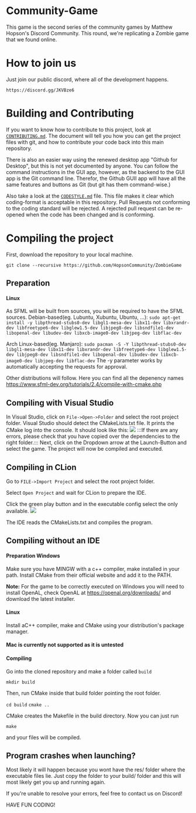 # Community-Game
This game is the second series of the community games by Matthew Hopson's Discord Community.
This round, we're replicating a Zombie game that we found online.

# How to join us

Just join our public discord, where all of the development happens.

`https://discord.gg/JKVBze6`

# Building and Contributing

If you want to know how to contribute to this project,
look at [`CONTRIBUTING.md`](CONTRIBUTING.md). The document will tell you how you can get the project
files with git, and how to contribute your code back into this
main repository.

There is also an easier way using the renewed desktop app "Github for Desktop", but this is not yet documented by anyone. 
You can follow the command instructions in the GUI app, however, as the backend to the GUI app is the Git command line. Therefor,
the Github GUII app will have all the same features and buttons as Git (but git has them command-wise.)

Also take a look at the [`CODESTYLE.md`](CODESTYLE.md) file. 
This file makes it clear which coding-format is acceptable in this repository.
Pull Requests not conforming to the coding standard will be rejected. 
A rejected pull request can be re-opened when the code has been changed and is conforming.

# Compiling the project

First, download the repository to your local machine.

`git clone --recursive https://github.com/HopsonCommunity/ZombieGame`

## Preparation

#### Linux
As SFML will be built from sources, you will be required to have the SFML sources.
Debian-based(eg. Lubuntu, Xubuntu, Ubuntu, ...): ``sudo apt-get install -y libpthread-stubs0-dev libgl1-mesa-dev libx11-dev libxrandr-dev libfreetype6-dev libglew1.5-dev libjpeg8-dev libsndfile1-dev libopenal-dev libudev-dev libxcb-image0-dev libjpeg-dev libflac-dev``

Arch Linux-based(eg. Manjaro): ``sudo pacman -S -Y libpthread-stubs0-dev libgl1-mesa-dev libx11-dev libxrandr-dev libfreetype6-dev libglew1.5-dev libjpeg8-dev libsndfile1-dev libopenal-dev libudev-dev libxcb-image0-dev libjpeg-dev libflac-dev``
The -y parameter works by automatically accepting the requests for approval.

Other distributions will follow. Here you can find all the depenency names
https://www.sfml-dev.org/tutorials/2.4/compile-with-cmake.php

## Compiling with Visual Studio
In Visual Studio, click on ``File->Open->Folder`` and select the root project folder.
Visual Studio should detect the CMakeLists.txt file. It prints the CMake log into
the console. It should look like this:
<img src="http://i.imgur.com/WPpcCj7.png" />
:::If there are any errors, please check that you have copied over the dependencies to the right folder.:::
Next, click on the Dropdown arrow at the Launch-Button and select the game.
The project will now be compiled and executed.

## Compiling in CLion
Go to ``FILE->Import Project`` and select the root project folder.

Select ``Open Project`` and wait for CLion to prepare the IDE.

Click the green play button and in the executable config select the only available.
<img src="http://i.imgur.com/gwbZoA5.png" />

The IDE reads the CMakeLists.txt and compiles the program.

## Compiling without an IDE
#### Preparation Windows
Make sure you have MINGW with a c++ compiler, make installed in your path.
Install CMake from their official website and add it to the PATH.

**Note:** For the game to be correctly executed on Windows you will need to install OpenAL, check OpenAL at https://openal.org/downloads/ and download the latest installer.

#### Linux
Install aC++ compiler, make and CMake using your distribution's package manager.

#### Mac is currently not supported as it is untested

#### Compiling
Go into the cloned repository and make a folder called `build`

`mkdir build`

Then, run CMake inside that build folder pointing the root folder.

`cd build`
`cmake ..`

CMake creates the Makefile in the build directory. Now you can just run

`make`

and your files will be compiled.

## Program crashes when launching?

Most likely it will happen because you wont have the res/ folder where the
executable files lie. Just copy the folder to your build/ folder and this will
most likely get you up and running again.

If you're unable to resolve your errors, feel free to contact us on Discord!

HAVE FUN CODING!
